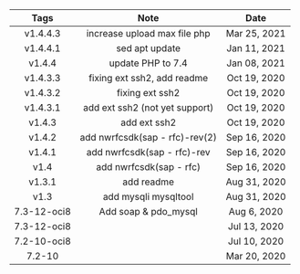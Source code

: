 | Tags     | Note     |Date
| :----------: | :----------: | :----------: |
| v1.4.4.3 | increase upload max file php  |Mar 25, 2021|
| v1.4.4.1 | sed apt update  |Jan 11, 2021|
| v1.4.4 | update PHP to 7.4  |Jan 08, 2021|
| v1.4.3.3 | fixing ext ssh2, add readme  |Oct 19, 2020|
| v1.4.3.2 | fixing ext ssh2  |Oct 19, 2020|
| v1.4.3.1 | add ext ssh2 (not yet support)  |Oct 19, 2020|
| v1.4.3 | add ext ssh2  |Oct 19, 2020|
| v1.4.2 | add nwrfcsdk(sap - rfc)-rev(2)  |Sep 16, 2020|
| v1.4.1 | add nwrfcsdk(sap - rfc)-rev  |Sep 16, 2020|
| v1.4 | add nwrfcsdk(sap - rfc)  |Sep 16, 2020|
| v1.3.1 | add readme  |Aug 31, 2020|
| v1.3 | add mysqli mysqltool  |Aug 31, 2020|
| 7.3-12-oci8   |Add soap & pdo_mysql|Aug 6, 2020|
| 7.3-12-oci8   ||Jul 13, 2020|
| 7.2-10-oci8   ||Jul 10, 2020|
| 7.2-10   ||Mar 20, 2020|
